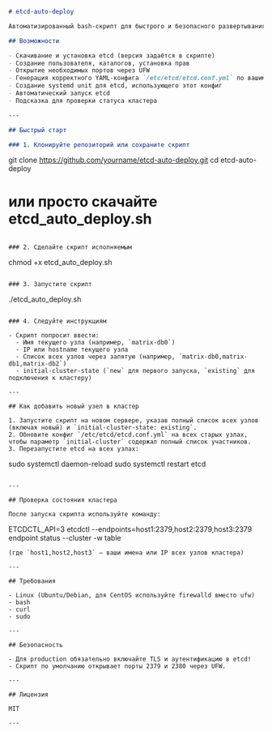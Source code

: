 ```markdown
# etcd-auto-deploy

Автоматизированный bash-скрипт для быстрого и безопасного развертывания узла etcd с конфигурацией через файл `/etc/etcd/etcd.conf.yml` и systemd.

## Возможности

- Скачивание и установка etcd (версия задаётся в скрипте)
- Создание пользователя, каталогов, установка прав
- Открытие необходимых портов через UFW
- Генерация корректного YAML-конфига `/etc/etcd/etcd.conf.yml` по вашим данным
- Создание systemd unit для etcd, использующего этот конфиг
- Автоматический запуск etcd
- Подсказка для проверки статуса кластера

---

## Быстрый старт

### 1. Клонируйте репозиторий или сохраните скрипт

```
git clone https://github.com/yourname/etcd-auto-deploy.git
cd etcd-auto-deploy
# или просто скачайте etcd_auto_deploy.sh
```

### 2. Сделайте скрипт исполняемым

```
chmod +x etcd_auto_deploy.sh
```

### 3. Запустите скрипт

```
./etcd_auto_deploy.sh
```

### 4. Следуйте инструкциям

- Скрипт попросит ввести:
  - Имя текущего узла (например, `matrix-db0`)
  - IP или hostname текущего узла
  - Список всех узлов через запятую (например, `matrix-db0,matrix-db1,matrix-db2`)
  - initial-cluster-state (`new` для первого запуска, `existing` для подключения к кластеру)

---

## Как добавить новый узел в кластер

1. Запустите скрипт на новом сервере, указав полный список всех узлов (включая новый) и `initial-cluster-state: existing`.
2. Обновите конфиг `/etc/etcd/etcd.conf.yml` на всех старых узлах, чтобы параметр `initial-cluster` содержал полный список участников.
3. Перезапустите etcd на всех узлах:
   ```
   sudo systemctl daemon-reload
   sudo systemctl restart etcd
   ```

---

## Проверка состояния кластера

После запуска скрипта используйте команду:

```
ETCDCTL_API=3 etcdctl --endpoints=host1:2379,host2:2379,host3:2379 endpoint status --cluster -w table
```
(где `host1,host2,host3` — ваши имена или IP всех узлов кластера)

---

## Требования

- Linux (Ubuntu/Debian, для CentOS используйте firewalld вместо ufw)
- bash
- curl
- sudo

---

## Безопасность

- Для production обязательно включайте TLS и аутентификацию в etcd!
- Скрипт по умолчанию открывает порты 2379 и 2380 через UFW.

---

## Лицензия

MIT

---
